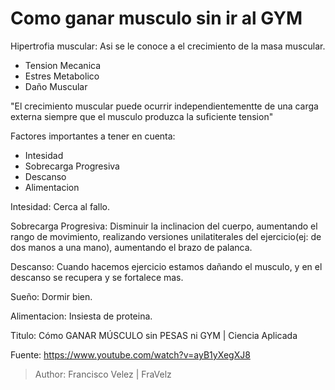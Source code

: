 # Como ganar musculo sin ir al GYM

Hipertrofia muscular: Asi se le conoce a el crecimiento de la masa muscular.

* Tension Mecanica
* Estres Metabolico
* Daño Muscular

"El crecimiento muscular puede ocurrir independientementte de una carga externa siempre que el musculo produzca la suficiente tension"

Factores importantes a tener en cuenta:
* Intesidad
* Sobrecarga Progresiva
* Descanso
* Alimentacion

Intesidad: Cerca al fallo.

Sobrecarga Progresiva: Disminuir la inclinacion del cuerpo, aumentando el rango de movimiento, realizando versiones unilatiterales del ejercicio(ej: de dos manos a una mano), aumentando el brazo de palanca.

Descanso: Cuando hacemos ejercicio estamos dañando el musculo, y en el descanso se recupera y se fortalece mas.

Sueño: Dormir bien.

Alimentacion: Insiesta de proteina.

Titulo: Cómo GANAR MÚSCULO sin PESAS ni GYM | Ciencia Aplicada

Fuente: https://www.youtube.com/watch?v=ayB1yXegXJ8

> Author: Francisco Velez | FraVelz
